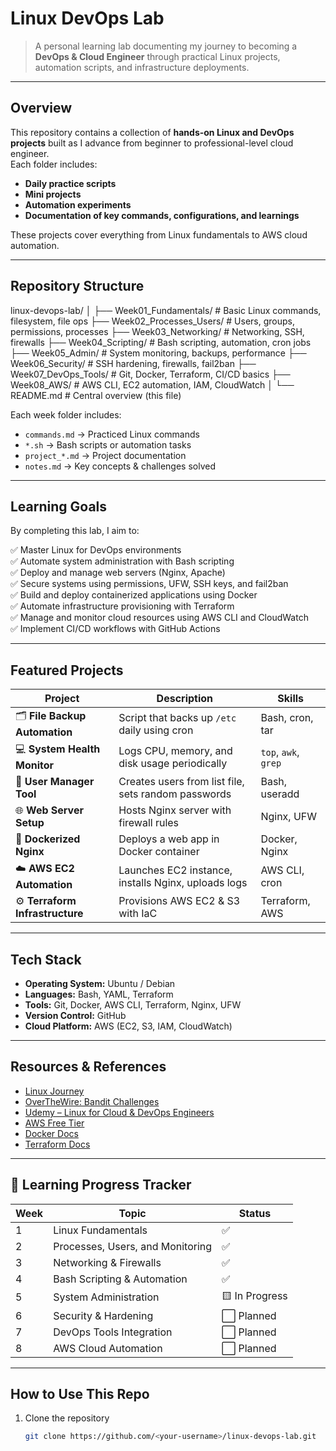 # Linux DevOps Lab

> A personal learning lab documenting my journey to becoming a **DevOps & Cloud Engineer** through practical Linux projects, automation scripts, and infrastructure deployments.

---

## Overview

This repository contains a collection of **hands-on Linux and DevOps projects** built as I advance from beginner to professional-level cloud engineer.  
Each folder includes:
- **Daily practice scripts**
- **Mini projects**
- **Automation experiments**
- **Documentation of key commands, configurations, and learnings**

These projects cover everything from Linux fundamentals to AWS cloud automation.

---

##  Repository Structure

linux-devops-lab/
│
├── Week01_Fundamentals/ # Basic Linux commands, filesystem, file ops
├── Week02_Processes_Users/ # Users, groups, permissions, processes
├── Week03_Networking/ # Networking, SSH, firewalls
├── Week04_Scripting/ # Bash scripting, automation, cron jobs
├── Week05_Admin/ # System monitoring, backups, performance
├── Week06_Security/ # SSH hardening, firewalls, fail2ban
├── Week07_DevOps_Tools/ # Git, Docker, Terraform, CI/CD basics
├── Week08_AWS/ # AWS CLI, EC2 automation, IAM, CloudWatch
│
└── README.md # Central overview (this file)


Each week folder includes:
- `commands.md` → Practiced Linux commands  
- `*.sh` → Bash scripts or automation tasks  
- `project_*.md` → Project documentation  
- `notes.md` → Key concepts & challenges solved  

---

## Learning Goals

By completing this lab, I aim to:

✅ Master Linux for DevOps environments  
✅ Automate system administration with Bash scripting  
✅ Deploy and manage web servers (Nginx, Apache)  
✅ Secure systems using permissions, UFW, SSH keys, and fail2ban  
✅ Build and deploy containerized applications using Docker  
✅ Automate infrastructure provisioning with Terraform  
✅ Manage and monitor cloud resources using AWS CLI and CloudWatch  
✅ Implement CI/CD workflows with GitHub Actions  

---

## Featured Projects

| Project | Description | Skills |
|----------|--------------|--------|
| 🗂️ **File Backup Automation** | Script that backs up `/etc` daily using cron | Bash, cron, tar |
| 💻 **System Health Monitor** | Logs CPU, memory, and disk usage periodically | `top`, `awk`, `grep` |
| 👥 **User Manager Tool** | Creates users from list file, sets random passwords | Bash, useradd |
| 🌐 **Web Server Setup** | Hosts Nginx server with firewall rules | Nginx, UFW |
| 🐳 **Dockerized Nginx** | Deploys a web app in Docker container | Docker, Nginx |
| ☁️ **AWS EC2 Automation** | Launches EC2 instance, installs Nginx, uploads logs | AWS CLI, cron |
| ⚙️ **Terraform Infrastructure** | Provisions AWS EC2 & S3 with IaC | Terraform, AWS |

---

##  Tech Stack

- **Operating System:** Ubuntu / Debian  
- **Languages:** Bash, YAML, Terraform  
- **Tools:** Git, Docker, AWS CLI, Terraform, Nginx, UFW  
- **Version Control:** GitHub  
- **Cloud Platform:** AWS (EC2, S3, IAM, CloudWatch)

---

##  Resources & References

- [Linux Journey](https://linuxjourney.com/)
- [OverTheWire: Bandit Challenges](https://overthewire.org/wargames/bandit/)
- [Udemy – Linux for Cloud & DevOps Engineers](https://www.udemy.com/course/learn-linux-for-cloud-and-devops/)
- [AWS Free Tier](https://aws.amazon.com/free)
- [Docker Docs](https://docs.docker.com/)
- [Terraform Docs](https://developer.hashicorp.com/terraform/docs)

---

## 🌱 Learning Progress Tracker

| Week | Topic | Status |
|------|--------|--------|
| 1 | Linux Fundamentals | ✅ |
| 2 | Processes, Users, and Monitoring | ✅ |
| 3 | Networking & Firewalls | ✅ |
| 4 | Bash Scripting & Automation | ✅ |
| 5 | System Administration | 🟨 In Progress |
| 6 | Security & Hardening | ⬜ Planned |
| 7 | DevOps Tools Integration | ⬜ Planned |
| 8 | AWS Cloud Automation | ⬜ Planned |

---

## How to Use This Repo

1. Clone the repository  
   ```bash
   git clone https://github.com/<your-username>/linux-devops-lab.git

 ```
